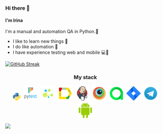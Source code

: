 ### Hi there 👋  
#### I'm Irina  
I'm a manual and automation QA in Python.🐍

- I like to learn new things 🔭
- I do like automation 🤖
- I have experience testing web and mobile 💻📱


[![GitHub Streak](https://github-readme-streak-stats.herokuapp.com?user=o1ra&theme=transparent&border_radius=4&date_format=j%20M%5B%20Y%5D)](https://git.io/streak-stats)

<h3 align="center">My stack</h3>
<p align="center">
	<a href="#"><img title="Python" src="logo/Python.svg" width="30px"/></a>
	<a href="#"><img title="Pytest" src="logo/Pytest.svg" width="50px"/></a>
	<a href="#"><img title="Selene" src="logo/Selene.png" width="50px"/></a>
	<a href="#"><img title="Allure_Report" src="logo/Allure_Report.svg" width="50px"/></a>
	<a href="#"><img title="Jenkins" src="logo/Jenkins.svg" width="50px"/></a>
	<a href="#"><img title="Browserstack" src="logo/Browserstack.svg" width="50px"/></a>
	<a href="#"><img title="Allure Test Ops" src="logo/AllureTestOps.svg" width="50px"/></a>
    <a href="#"><img title="Jira" src="logo/Jira.svg" width="50px"/></a>
    <a href="#"><img title="Telegram" src="logo/Telegram.svg" width="50px"/></a>
    <a href="#"><img title="Android Studio" src="logo/android-studio.png" width="50px"/></a>
</p>


![](http://github-profile-summary-cards.vercel.app/api/cards/stats?username=o1ra&theme=github)
